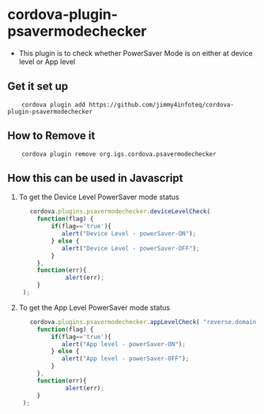 # cordova-plugin-psavermodechecker

- This plugin is to check whether PowerSaver Mode is on either at device level or App level

## Get it set up

```
    cordova plugin add https://github.com/jimmy4infoteq/cordova-plugin-psavermodechecker
```

## How to Remove it
    
```
    cordova plugin remove org.igs.cordova.psavermodechecker
```

## How this can be used in Javascript

1. To get the Device Level PowerSaver mode status
    
   ```javascript
      cordova.plugins.psavermodechecker.deviceLevelCheck(
        function(flag) {
            if(flag=='true'){
               alert("Device Level - powerSaver-ON"); 
            } else { 
               alert("Device Level - powerSaver-OFF"); 
            } 
        },
        function(err){ 
                alert(err); 
        }
    );
   ```
2. To get the App Level PowerSaver mode status
   ```javascript
      cordova.plugins.psavermodechecker.appLevelCheck( "reverse.domain.packageName",
        function(flag) {
            if(flag=='true'){
               alert("App level - powerSaver-ON"); 
            } else { 
               alert("App level - powerSaver-OFF"); 
            } 
        },
        function(err){ 
                alert(err); 
        }
    );
   ```
